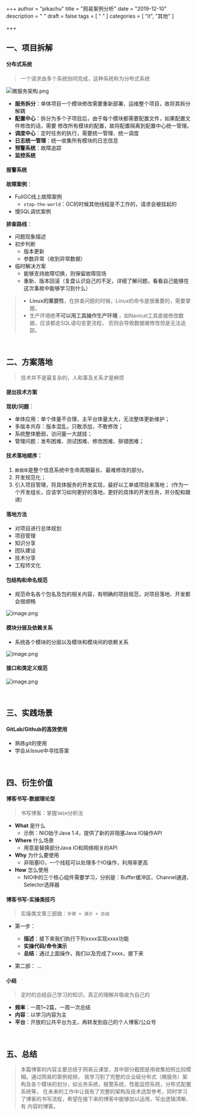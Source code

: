 +++
author = "pikachu"
title = "网易案例分析"
date = "2019-12-10"
description = " "
draft = false
tags = [
    " "
]
categories = [
    "it", "其他"
]

+++

## 一、项目拆解

#### 分布式系统
> 一个请求由多个系统协同完成，这种系统称为分布式系统

![微服务架构.png](http://ww1.sinaimg.cn/large/006H3ec5gy1g9sic2uynuj322f1aq7d7.jpg)

- **服务拆分**：单体项目一个模块修改需要重新部署、运维整个项目，故将其拆分解耦
- **配置中心**：拆分为多个子项目后，由于每个模块都需要配置文件，如果配置文件修改的话，需要
修改所有模块的配置，故将配置隔离到配置中心统一管理。
- **调度中心**：定时任务的执行，需要统一管理、统一调度
- **日志统一管理**：统一收集所有模块的日志信息
- **预警系统**：故障追踪
- **监控系统**

#### 报警系统

**故障案例**：
- FullGC线上故障案例
	- `stop-the-world`：GC的时候其他线程是不工作的，请求会被挂起的 
- 慢SQL调优案例

**排查路线**：
- 问题现象描述
- 初步判断
	- 版本更新
	- 参数异常（收到异常数据）
- 临时解决方案
	- 能够支持故障切换，则保留故障现场
	- 重新、版本回滚（复盘认识自己的不足，详细了解问题，看看自己能够在这次事故中能够学习到什么）

> - **Linux的重要性**，在排查问题的时候，Linux的命令是很重要的，需要掌握。
> - 生产环境绝**不可以用工具操作生产环境**	，如Navicat工具直接修改数据，应该都走SQL语句变更流程，
否则会导致数据被修改但是无法追踪。

&nbsp;

## 二、方案落地

> 技术并不是最复杂的，人和事及关系才是麻烦

#### 提出技术方案
**现状/问题**：
- 单体应用：单个体量不合理，主平台体量太大，无法整体更新维护；
- 多版本共存：版本混乱，只敢添加，不敢修改；
- 系统整体脆弱，访问量一大就挂；
- 管理问题：发布困难、测试困难、修改困难、排错困难；

#### 技术落地顺序：
1. `数据库`是整个信息系统中生命周期最长、最难修改的部分。
2. 开发规范化；
3. 引入项目管理，将具体服务的开发实现，最好以工单或项目来落地；
(作为一个开发组长，应该学习如何更好的落地，更好的具体的开发任务，并分配和跟进)

#### 落地方法
- 对项目进行总体规划
- 项目管理
- 知识分享
- 团队建设
- 技术分享
- 工程师文化

#### 包结构和命名规范
- 规范命名各个包名及包的相关内容，有明确的项目规范，对项目落地、开发都会很顺畅

![image.png](http://ww1.sinaimg.cn/mw690/006H3ec5gy1g9sivbyovoj31400u0hdu.jpg)

#### 模块分层及依赖关系
- 系统各个模块的分层以及模块和模块间的依赖关系

![image.png](http://ww1.sinaimg.cn/mw690/006H3ec5gy1g9sj16zsf5j31400u0npe.jpg)

#### 接口和类定义规范

![image.png](http://ww1.sinaimg.cn/mw690/006H3ec5gy1g9sje3w0ogj31400u07wi.jpg)

&nbsp;

## 三、实践场景

#### GitLab/Github的高效使用
- 熟练git的使用
- 学会从Issue中寻找答案

&nbsp;

## 四、衍生价值

#### 博客书写-数据理论型
> 书写博客：掌握`3W1H`分析法

- **What** 是什么
	- 示例：NIO始于Java 1.4，提供了新的非阻塞Java IO操作API
- **Where** 什么场景
	- 用意是替换部分Java IO和网络相关的API
- **Why** 为什么要使用
	- 非阻塞IO，一个线程可以处理多个IO操作，利用率更高
- **How** 怎么使用
	- NIO中的三个核心组件需要学习，分别是：Buffer缓冲区、Channel通道、Selector选择器

#### 博客书写-实操类技巧
> 实操类文章三部曲：`步骤 + 演示 + 总结`

- 第一步：
	- **描述**：接下来我们执行下列xxxx实现xxxx功能
	- **实操代码/命令演示**
	- **总结**：通过上面操作，我们以及完成了xxxx，接下来

- 第二部：
	...

#### 小结
> 定时的总结自己学习的知识，真正的理解并吸收为自己的

- **频率**：一周1~2篇，一周一次总结
- **内容**：以学习内容为主
- **平台**：开放的公共平台为主，再转发到自己的个人博客/公众号

&nbsp;

## 五、总结

> 本篇博客的内容主要总结于网易云课堂，其中部分截图是用收集拍照比较模糊。通过网易的案例视频，
我学习到了完整的企业级分布式（微服务）架构及各个模块的划分，如业务系统，报警系统，性能监控系统，分布式配置系统等，
在未来的工作中让我有了完整的架构及技术选型参考，同时学习了博客的书写流程，希望在接下来的博客中能够加以运用，写出逻辑清晰、有
内容的博客。

&nbsp;